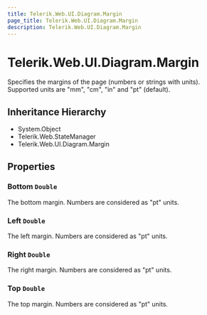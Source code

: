 ```yaml
---
title: Telerik.Web.UI.Diagram.Margin
page_title: Telerik.Web.UI.Diagram.Margin
description: Telerik.Web.UI.Diagram.Margin
---
```


# Telerik.Web.UI.Diagram.Margin

Specifies the margins of the page (numbers or strings with units). Supported units are "mm", "cm", "in" and "pt" (default).

## Inheritance Hierarchy

* System.Object
* Telerik.Web.StateManager
* Telerik.Web.UI.Diagram.Margin

## Properties

###  Bottom `Double`

The bottom margin. Numbers are considered as "pt" units.

###  Left `Double`

The left margin. Numbers are considered as "pt" units.

###  Right `Double`

The right margin. Numbers are considered as "pt" units.

###  Top `Double`

The top margin. Numbers are considered as "pt" units.

